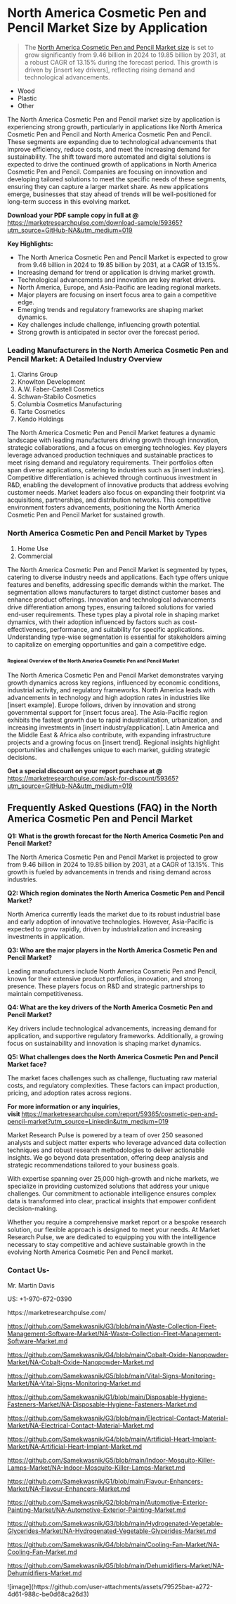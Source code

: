 <h1>North America Cosmetic Pen and Pencil Market&nbsp;Size by Application</h1><blockquote><p>The <a href="https://marketresearchpulse.com/download-sample/59365?utm_source=GitHub-NA&amp;utm_medium=019">North America Cosmetic Pen and Pencil Market size</a> is set to grow significantly from 9.46 billion in 2024 to 19.85 billion by 2031, at a robust CAGR of 13.15% during the forecast period. This growth is driven by [insert key drivers], reflecting rising demand and technological advancements.</p></blockquote><ul><li>Wood<li> Plastic<li> Other</li></ul><p>The North America Cosmetic Pen and Pencil market size by application is experiencing strong growth, particularly in applications like North America Cosmetic Pen and Pencil and North America Cosmetic Pen and Pencil. These segments are expanding due to technological advancements that improve efficiency, reduce costs, and meet the increasing demand for sustainability. The shift toward more automated and digital solutions is expected to drive the continued growth of applications in North America Cosmetic Pen and Pencil. Companies are focusing on innovation and developing tailored solutions to meet the specific needs of these segments, ensuring they can capture a larger market share. As new applications emerge, businesses that stay ahead of trends will be well-positioned for long-term success in this evolving market.</p><p><strong>Download your PDF sample copy in full at @ </strong><a href="https://marketresearchpulse.com/download-sample/59365?utm_source=GitHub-NA&amp;utm_medium=019">https://marketresearchpulse.com/download-sample/59365?utm_source=GitHub-NA&amp;utm_medium=019</a></p><p><strong>Key Highlights: </strong></p><ul><li>The North America Cosmetic Pen and Pencil Market is expected to grow from 9.46 billion in 2024 to 19.85 billion by 2031, at a CAGR of 13.15%.</li><li>Increasing demand for trend or application is driving market growth.</li><li>Technological advancements and innovation are key market drivers.</li><li>North America, Europe, and Asia-Pacific are leading regional markets.</li><li>Major players are focusing on insert focus area to gain a competitive edge.</li><li>Emerging trends and regulatory frameworks are shaping market dynamics.</li><li>Key challenges include challenge, influencing growth potential.</li><li>Strong growth is anticipated in sector over the forecast period.</li></ul><h3>Leading Manufacturers in the North America Cosmetic Pen and Pencil Market: A Detailed Industry Overview</h3><ol><li>Clarins Group</li><li>Knowlton Development</li><li>A.W. Faber-Castell Cosmetics</li><li>Schwan-Stabilo Cosmetics</li><li>Columbia Cosmetics Manufacturing</li><li>Tarte Cosmetics</li><li>Kendo Holdings</li></ol><div class="flex max-w-full flex-col flex-grow"><div class="min-h-8 text-message flex w-full flex-col items-end gap-2 whitespace-normal break-words [.text-message+&amp;]:mt-5" dir="auto" data-message-author-role="assistant" data-message-id="fd8432e4-4910-450d-b182-61b7bfb0a01f" data-message-model-slug="gpt-4o"><div class="flex w-full flex-col gap-1 empty:hidden first:pt-[3px]"><div class="markdown prose w-full break-words dark:prose-invert light"><p>The North America Cosmetic Pen and Pencil Market features a dynamic landscape with leading manufacturers driving growth through innovation, strategic collaborations, and a focus on emerging technologies. Key players leverage advanced production techniques and sustainable practices to meet rising demand and regulatory requirements. Their portfolios often span diverse applications, catering to industries such as [insert industries]. Competitive differentiation is achieved through continuous investment in R&amp;D, enabling the development of innovative products that address evolving customer needs. Market leaders also focus on expanding their footprint via acquisitions, partnerships, and distribution networks. This competitive environment fosters advancements, positioning the North America Cosmetic Pen and Pencil Market for sustained growth.</p></div></div></div></div><h3>North America Cosmetic Pen and Pencil Market by Types</h3><ol><li>Home Use<li> Commercial</li></ol><div class="flex max-w-full flex-col flex-grow"><div class="min-h-8 text-message flex w-full flex-col items-end gap-2 whitespace-normal break-words [.text-message+&amp;]:mt-5" dir="auto" data-message-author-role="assistant" data-message-id="084470be-0bb7-4664-bddf-5156b4f41249" data-message-model-slug="gpt-4o-mini"><div class="flex w-full flex-col gap-1 empty:hidden first:pt-[3px]"><div class="markdown prose w-full break-words dark:prose-invert light"><p>The North America Cosmetic Pen and Pencil Market is segmented by types, catering to diverse industry needs and applications. Each type offers unique features and benefits, addressing specific demands within the market. The segmentation allows manufacturers to target distinct customer bases and enhance product offerings. Innovation and technological advancements drive differentiation among types, ensuring tailored solutions for varied end-user requirements. These types play a pivotal role in shaping market dynamics, with their adoption influenced by factors such as cost-effectiveness, performance, and suitability for specific applications. Understanding type-wise segmentation is essential for stakeholders aiming to capitalize on emerging opportunities and gain a competitive edge.</p></div></div></div></div><h3><span style="font-size: 11px;">Regional Overview of the North America Cosmetic Pen and Pencil Market</span></h3><div class="flex max-w-full flex-col flex-grow"><div class="min-h-8 text-message flex w-full flex-col items-end gap-2 whitespace-normal break-words [.text-message+&amp;]:mt-5" dir="auto" data-message-author-role="assistant" data-message-id="e9038762-ce64-4e30-91c9-9bd413514231" data-message-model-slug="gpt-4o-mini"><div class="flex w-full flex-col gap-1 empty:hidden first:pt-[3px]"><div class="markdown prose w-full break-words dark:prose-invert light"><p>The North America Cosmetic Pen and Pencil Market demonstrates varying growth dynamics across key regions, influenced by economic conditions, industrial activity, and regulatory frameworks. North America leads with advancements in technology and high adoption rates in industries like [insert example]. Europe follows, driven by innovation and strong governmental support for [insert focus area]. The Asia-Pacific region exhibits the fastest growth due to rapid industrialization, urbanization, and increasing investments in [insert industry/application]. Latin America and the Middle East &amp; Africa also contribute, with expanding infrastructure projects and a growing focus on [insert trend]. Regional insights highlight opportunities and challenges unique to each market, guiding strategic decisions.</p></div></div></div></div><p><strong>Get a special discount on your report purchase at @ </strong><a href="https://marketresearchpulse.com/ask-for-discount/59365?utm_source=GitHub-NA&amp;utm_medium=019">https://marketresearchpulse.com/ask-for-discount/59365?utm_source=GitHub-NA&amp;utm_medium=019</a></p><h2>Frequently Asked Questions (FAQ) in the North America Cosmetic Pen and Pencil Market</h2><p><strong>Q1: What is the growth forecast for the North America Cosmetic Pen and Pencil Market?</strong></p><p>The North America Cosmetic Pen and Pencil Market is projected to grow from 9.46 billion in 2024 to 19.85 billion by 2031, at a CAGR of 13.15%. This growth is fueled by advancements in trends and rising demand across industries.</p><p><strong>Q2: Which region dominates the North America Cosmetic Pen and Pencil Market?</strong></p><p>North America currently leads the market due to its robust industrial base and early adoption of innovative technologies. However, Asia-Pacific is expected to grow rapidly, driven by industrialization and increasing investments in application.</p><p><strong>Q3: Who are the major players in the North America Cosmetic Pen and Pencil Market?</strong></p><p>Leading manufacturers include North America Cosmetic Pen and Pencil, known for their extensive product portfolios, innovation, and strong presence. These players focus on R&amp;D and strategic partnerships to maintain competitiveness.</p><p><strong>Q4: What are the key drivers of the North America Cosmetic Pen and Pencil Market?</strong></p><p>Key drivers include technological advancements, increasing demand for application, and supportive regulatory frameworks. Additionally, a growing focus on sustainability and innovation is shaping market dynamics.</p><p><strong>Q5: What challenges does the North America Cosmetic Pen and Pencil Market face?</strong></p><p>The market faces challenges such as challenge, fluctuating raw material costs, and regulatory complexities. These factors can impact production, pricing, and adoption rates across regions.</p><p><strong>For more information or any inquiries, visit&nbsp;</strong><a href="https://marketresearchpulse.com/report/59365/cosmetic-pen-and-pencil-market?utm_source=Linkedin&utm_medium=019">https://marketresearchpulse.com/report/59365/cosmetic-pen-and-pencil-market?utm_source=Linkedin&utm_medium=019</a></p><p>Market Research Pulse is powered by a team of over 250 seasoned analysts and subject matter experts who leverage advanced data collection techniques and robust research methodologies to deliver actionable insights. We go beyond data presentation, offering deep analysis and strategic recommendations tailored to your business goals.</p><p>With expertise spanning over 25,000 high-growth and niche markets, we specialize in providing customized solutions that address your unique challenges. Our commitment to actionable intelligence ensures complex data is transformed into clear, practical insights that empower confident decision-making.</p><p>Whether you require a comprehensive market report or a bespoke research solution, our flexible approach is designed to meet your needs. At Market Research Pulse, we are dedicated to equipping you with the intelligence necessary to stay competitive and achieve sustainable growth in the evolving North America Cosmetic Pen and Pencil market.</p><h3><strong>Contact Us-</strong></h3><p>Mr. Martin Davis</p><p>US: +1-970-672-0390</p><p>https://marketresearchpulse.com/</p><p><a href="https://github.com/Samekwasnik/G3/blob/main/Waste-Collection-Fleet-Management-Software-Market/NA-Waste-Collection-Fleet-Management-Software-Market.md">https://github.com/Samekwasnik/G3/blob/main/Waste-Collection-Fleet-Management-Software-Market/NA-Waste-Collection-Fleet-Management-Software-Market.md</a></p><p><a href="https://github.com/Samekwasnik/G4/blob/main/Cobalt-Oxide-Nanopowder-Market/NA-Cobalt-Oxide-Nanopowder-Market.md">https://github.com/Samekwasnik/G4/blob/main/Cobalt-Oxide-Nanopowder-Market/NA-Cobalt-Oxide-Nanopowder-Market.md</a></p><p><a href="https://github.com/Samekwasnik/G5/blob/main/Vital-Signs-Monitoring-Market/NA-Vital-Signs-Monitoring-Market.md">https://github.com/Samekwasnik/G5/blob/main/Vital-Signs-Monitoring-Market/NA-Vital-Signs-Monitoring-Market.md</a></p><p><a href="https://github.com/Samekwasnik/G1/blob/main/Disposable-Hygiene-Fasteners-Market/NA-Disposable-Hygiene-Fasteners-Market.md">https://github.com/Samekwasnik/G1/blob/main/Disposable-Hygiene-Fasteners-Market/NA-Disposable-Hygiene-Fasteners-Market.md</a></p><p><a href="https://github.com/Samekwasnik/G3/blob/main/Electrical-Contact-Material-Market/NA-Electrical-Contact-Material-Market.md">https://github.com/Samekwasnik/G3/blob/main/Electrical-Contact-Material-Market/NA-Electrical-Contact-Material-Market.md</a></p><p><a href="https://github.com/Samekwasnik/G4/blob/main/Artificial-Heart-Implant-Market/NA-Artificial-Heart-Implant-Market.md">https://github.com/Samekwasnik/G4/blob/main/Artificial-Heart-Implant-Market/NA-Artificial-Heart-Implant-Market.md</a></p><p><a href="https://github.com/Samekwasnik/G5/blob/main/Indoor-Mosquito-Killer-Lamps-Market/NA-Indoor-Mosquito-Killer-Lamps-Market.md">https://github.com/Samekwasnik/G5/blob/main/Indoor-Mosquito-Killer-Lamps-Market/NA-Indoor-Mosquito-Killer-Lamps-Market.md</a></p><p><a href="https://github.com/Samekwasnik/G1/blob/main/Flavour-Enhancers-Market/NA-Flavour-Enhancers-Market.md">https://github.com/Samekwasnik/G1/blob/main/Flavour-Enhancers-Market/NA-Flavour-Enhancers-Market.md</a></p><p><a href="https://github.com/Samekwasnik/G2/blob/main/Automotive-Exterior-Painting-Market/NA-Automotive-Exterior-Painting-Market.md">https://github.com/Samekwasnik/G2/blob/main/Automotive-Exterior-Painting-Market/NA-Automotive-Exterior-Painting-Market.md</a></p><p><a href="https://github.com/Samekwasnik/G3/blob/main/Hydrogenated-Vegetable-Glycerides-Market/NA-Hydrogenated-Vegetable-Glycerides-Market.md">https://github.com/Samekwasnik/G3/blob/main/Hydrogenated-Vegetable-Glycerides-Market/NA-Hydrogenated-Vegetable-Glycerides-Market.md</a></p><p><a href="https://github.com/Samekwasnik/G4/blob/main/Cooling-Fan-Market/NA-Cooling-Fan-Market.md">https://github.com/Samekwasnik/G4/blob/main/Cooling-Fan-Market/NA-Cooling-Fan-Market.md</a></p><p><a href="https://github.com/Samekwasnik/G5/blob/main/Dehumidifiers-Market/NA-Dehumidifiers-Market.md">https://github.com/Samekwasnik/G5/blob/main/Dehumidifiers-Market/NA-Dehumidifiers-Market.md</a></p>
![image](https://github.com/user-attachments/assets/79525bae-a272-4d61-988c-be0d68ca26d3)
